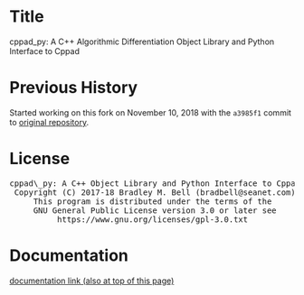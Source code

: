 # Title
cppad\_py: A C++ Algorithmic Differentiation Object Library and Python Interface to Cppad

# Previous History
Started working on this fork on November 10, 2018 with the `a3985f1` commit to 
[original repository](https://github.com/bradbell/cppad_py).


# License
<pre>
cppad\_py: A C++ Object Library and Python Interface to Cppad
 Copyright (C) 2017-18 Bradley M. Bell (bradbell@seanet.com)
     This program is distributed under the terms of the
     GNU General Public License version 3.0 or later see
          https://www.gnu.org/licenses/gpl-3.0.txt
</pre>

# Documentation
[documentation link (also at top of this page)](
	https://uw-amo.github.io/cppad_py/doc/index.html
)
